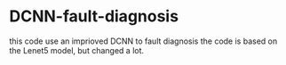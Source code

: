 # DCNN-fault-diagnosis
this code use an imprioved DCNN to fault diagnosis
the code is based on the Lenet5 model, but changed a lot.
